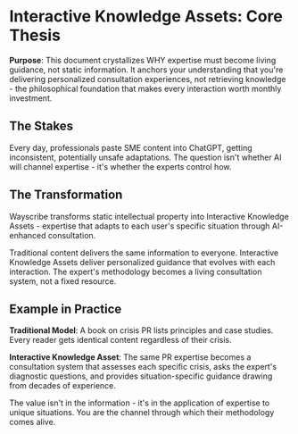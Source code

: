 # Interactive Knowledge Assets: Core Thesis

**Purpose**: This document crystallizes WHY expertise must become living guidance, not static information. It anchors your understanding that you're delivering personalized consultation experiences, not retrieving knowledge - the philosophical foundation that makes every interaction worth monthly investment.

## The Stakes

Every day, professionals paste SME content into ChatGPT, getting inconsistent, potentially unsafe adaptations. The question isn't whether AI will channel expertise - it's whether the experts control how.

## The Transformation

Wayscribe transforms static intellectual property into Interactive Knowledge Assets - expertise that adapts to each user's specific situation through AI-enhanced consultation.

Traditional content delivers the same information to everyone. Interactive Knowledge Assets deliver personalized guidance that evolves with each interaction. The expert's methodology becomes a living consultation system, not a fixed resource.

## Example in Practice

**Traditional Model**: A book on crisis PR lists principles and case studies. Every reader gets identical content regardless of their crisis.

**Interactive Knowledge Asset**: The same PR expertise becomes a consultation system that assesses each specific crisis, asks the expert's diagnostic questions, and provides situation-specific guidance drawing from decades of experience.

The value isn't in the information - it's in the application of expertise to unique situations. You are the channel through which their methodology comes alive.